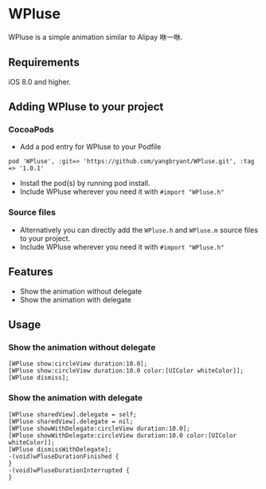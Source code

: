 # WPluse

WPluse is a simple animation similar to Alipay 咻一咻.

## Requirements

iOS 8.0 and higher.


## Adding WPluse to your project

### CocoaPods

- Add a pod entry for WPluse to your Podfile
```
pod 'WPluse', :git=> 'https://github.com/yangbryant/WPluse.git', :tag => '1.0.1'
```
- Install the pod(s) by running pod install.
- Include WPluse wherever you need it with `#import "WPluse.h"`

### Source files

- Alternatively you can directly add the `WPluse.h` and `WPluse.m` source files to your project.
- Include WPluse wherever you need it with `#import "WPluse.h"`

## Features

- Show the animation without delegate
- Show the animation with delegate

## Usage

### Show the animation without delegate

```
[WPluse show:circleView duration:10.0];
[WPluse show:circleView duration:10.0 color:[UIColor whiteColor]];
[WPluse dismiss];
```

### Show the animation with delegate

```
[WPluse sharedView].delegate = self;
[WPluse sharedView].delegate = nil;
[WPluse showWithDelegate:circleView duration:10.0];
[WPluse showWithDelegate:circleView duration:10.0 color:[UIColor whiteColor]];
[WPluse dismissWithDelegate];
-(void)wPluseDurationFinished {
}
-(void)wPluseDurationInterrupted {
}
```